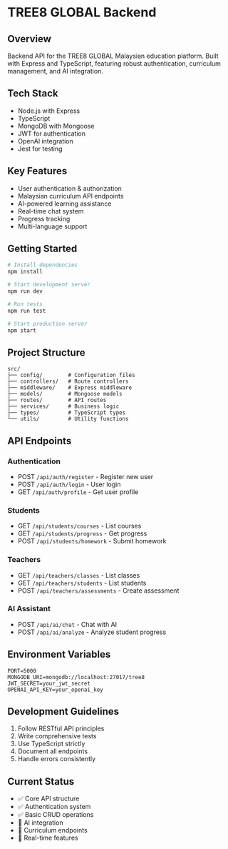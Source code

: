# TREE8 GLOBAL Backend

## Overview
Backend API for the TREE8 GLOBAL Malaysian education platform. Built with Express and TypeScript, featuring robust authentication, curriculum management, and AI integration.

## Tech Stack
- Node.js with Express
- TypeScript
- MongoDB with Mongoose
- JWT for authentication
- OpenAI integration
- Jest for testing

## Key Features
- User authentication & authorization
- Malaysian curriculum API endpoints
- AI-powered learning assistance
- Real-time chat system
- Progress tracking
- Multi-language support

## Getting Started

```bash
# Install dependencies
npm install

# Start development server
npm run dev

# Run tests
npm run test

# Start production server
npm start
```

## Project Structure
```
src/
├── config/        # Configuration files
├── controllers/   # Route controllers
├── middleware/    # Express middleware
├── models/        # Mongoose models
├── routes/        # API routes
├── services/      # Business logic
├── types/         # TypeScript types
└── utils/         # Utility functions
```

## API Endpoints

### Authentication
- POST `/api/auth/register` - Register new user
- POST `/api/auth/login` - User login
- GET `/api/auth/profile` - Get user profile

### Students
- GET `/api/students/courses` - List courses
- GET `/api/students/progress` - Get progress
- POST `/api/students/homework` - Submit homework

### Teachers
- GET `/api/teachers/classes` - List classes
- GET `/api/teachers/students` - List students
- POST `/api/teachers/assessments` - Create assessment

### AI Assistant
- POST `/api/ai/chat` - Chat with AI
- POST `/api/ai/analyze` - Analyze student progress

## Environment Variables
```env
PORT=5000
MONGODB_URI=mongodb://localhost:27017/tree8
JWT_SECRET=your_jwt_secret
OPENAI_API_KEY=your_openai_key
```

## Development Guidelines
1. Follow RESTful API principles
2. Write comprehensive tests
3. Use TypeScript strictly
4. Document all endpoints
5. Handle errors consistently

## Current Status
- ✅ Core API structure
- ✅ Authentication system
- ✅ Basic CRUD operations
- 🔄 AI integration
- 🔄 Curriculum endpoints
- 🔄 Real-time features

